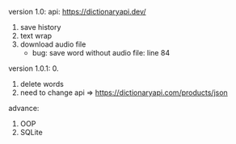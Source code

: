 version 1.0: api: https://dictionaryapi.dev/
1. save history  
2. text wrap
3. download audio file  
    - bug: save word without audio file: line 84

version 1.0.1:
0. 
1. delete words 
2. need to change api => https://dictionaryapi.com/products/json

advance:
1. OOP
2. SQLite